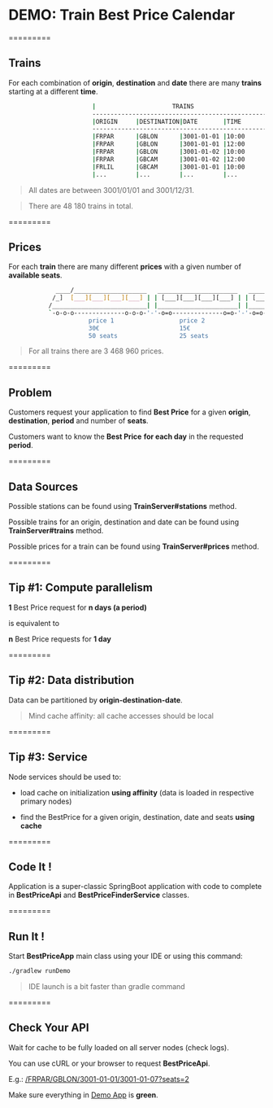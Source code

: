 # DEMO: Train Best Price Calendar

=========
## Trains

For each combination of **origin**, **destination** and **date** there are many **trains** starting at a different **time**.
```sh
                       |                     TRAINS                    |
                       -------------------------------------------------
                       |ORIGIN     |DESTINATION|DATE       |TIME       |
                       -------------------------------------------------
                       |FRPAR      |GBLON      |3001-01-01 |10:00      |
                       |FRPAR      |GBLON      |3001-01-01 |12:00      |
                       |FRPAR      |GBLON      |3001-01-02 |10:00      |
                       |FRPAR      |GBCAM      |3001-01-02 |12:00      |
                       |FRLIL      |GBCAM      |3001-01-01 |10:00      |
                       |...        |...        |...        |...        |
```

>All dates are between 3001/01/01 and 3001/12/31.

>There are 48 180 trains in total.

=========
## Prices

For each **train** there are many different **prices** with a given number of **available seats**.

```sh
             ____/____________________   ______________________   ______________________ 
            /_]  [___][___][___][___] | | [___][___][___][___] | | [___][___][___][___] |
           /__________________________| |______________________| |______________________|
           `-o-o-o--------------o-o-o-'-'-o=o--------------o=o-'-'-o=o--------------o=o-'
                      price 1                  price 2                  price 3          
                      30€                      15€                      5€               
                      50 seats                 25 seats                 5 seats          
```

>For all trains there are 3 468 960 prices.

=========
## Problem

Customers request your application to find **Best Price** for a given **origin**, **destination**, **period** and number of **seats**.

Customers want to know the **Best Price** **for each day** in the requested **period**.

=========
## Data Sources

Possible stations can be found using **TrainServer#stations** method.

Possible trains for an origin, destination and date can be found using **TrainServer#trains** method.

Possible prices for a train can be found using **TrainServer#prices** method.

=========
## Tip #1: Compute parallelism

**1** Best Price request for **n days (a period)**

is equivalent to

**n** Best Price requests for **1 day**

=========
## Tip #2: Data distribution

Data can be partitioned by **origin-destination-date**.

>Mind cache affinity: all cache accesses should be local

=========
## Tip #3: Service 

Node services should be used to:

- load cache on initialization **using affinity** (data is loaded in respective primary nodes)

- find the BestPrice for a given origin, destination, date and seats **using cache**

=========
## Code It !

Application is a super-classic SpringBoot application with code to complete in **BestPriceApi** and **BestPriceFinderService** classes.

=========
## Run It !

Start **BestPriceApp** main class using your IDE or using this command:
```bash
./gradlew runDemo
```

>IDE launch is a bit faster than gradle command

=========
## Check Your API

Wait for cache to be fully loaded on all server nodes (check logs).

You can use cURL or your browser to request **BestPriceApi**.

E.g.: [/FRPAR/GBLON/3001-01-01/3001-01-07?seats=2](http://localhost:8081/FRPAR/GBLON/3001-01-01/3001-01-07?seats=2)

Make sure everything in [Demo App](http://localhost:8081/demo.html) is **green**.
